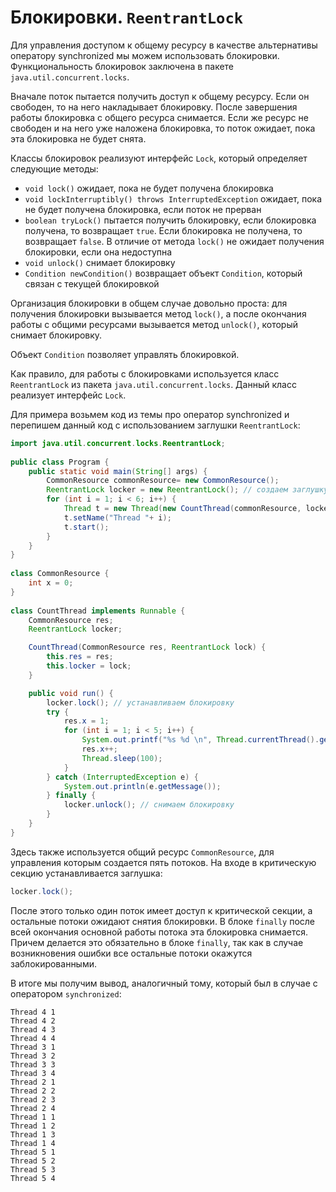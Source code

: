 # Блокировки. `ReentrantLock`
Для управления доступом к общему ресурсу в качестве альтернативы оператору synchronized мы можем использовать блокировки. Функциональность блокировок заключена в пакете `java.util.concurrent.locks`.

Вначале поток пытается получить доступ к общему ресурсу. Если он свободен, то на него накладывает блокировку. После завершения работы блокировка с общего ресурса снимается. Если же ресурс не свободен и на него уже наложена блокировка, то поток ожидает, пока эта блокировка не будет снята.

Классы блокировок реализуют интерфейс `Lock`, который определяет следующие методы:
- `void lock()` ожидает, пока не будет получена блокировка
- `void lockInterruptibly() throws InterruptedException` ожидает, пока не будет получена блокировка, если поток не прерван
- `boolean tryLock()` пытается получить блокировку, если блокировка получена, то возвращает `true`. Если блокировка не получена, то возвращает `false`. В отличие от метода `lock()` не ожидает получения блокировки, если она недоступна
- `void unlock()` снимает блокировку
- `Condition newCondition()` возвращает объект `Condition`, который связан с текущей блокировкой

Организация блокировки в общем случае довольно проста: для получения блокировки вызывается метод `lock()`, а после окончания работы с общими ресурсами вызывается метод `unlock()`, который снимает блокировку.

Объект `Condition` позволяет управлять блокировкой.

Как правило, для работы с блокировками используется класс `ReentrantLock` из пакета `java.util.concurrent.locks`. Данный класс реализует интерфейс `Lock`.

Для примера возьмем код из темы про оператор synchronized и перепишем данный код с использованием заглушки `ReentrantLock`:

```java
import java.util.concurrent.locks.ReentrantLock;
 
public class Program {
    public static void main(String[] args) {
        CommonResource commonResource= new CommonResource();
        ReentrantLock locker = new ReentrantLock(); // создаем заглушку
        for (int i = 1; i < 6; i++) {
            Thread t = new Thread(new CountThread(commonResource, locker));
            t.setName("Thread "+ i);
            t.start();
        }
    }
}
  
class CommonResource {
    int x = 0;
}
  
class CountThread implements Runnable {
    CommonResource res;
    ReentrantLock locker;

    CountThread(CommonResource res, ReentrantLock lock) {
        this.res = res;
        this.locker = lock;
    }

    public void run() {
        locker.lock(); // устанавливаем блокировку
        try {
            res.x = 1;
            for (int i = 1; i < 5; i++) {
                System.out.printf("%s %d \n", Thread.currentThread().getName(), res.x);
                res.x++;
                Thread.sleep(100);
            }
        } catch (InterruptedException e) {
            System.out.println(e.getMessage());
        } finally {
            locker.unlock(); // снимаем блокировку
        }
    }
}
```

Здесь также используется общий ресурс `CommonResource`, для управления которым создается пять потоков. На входе в критическую секцию устанавливается заглушка:

```java
locker.lock();
```

После этого только один поток имеет доступ к критической секции, а остальные потоки ожидают снятия блокировки. В блоке `finally` после всей окончания основной работы потока эта блокировка снимается. Причем делается это обязательно в блоке `finally`, так как в случае возникновения ошибки все остальные потоки окажутся заблокированными.

В итоге мы получим вывод, аналогичный тому, который был в случае с оператором `synchronized`:

```out
Thread 4 1 
Thread 4 2 
Thread 4 3 
Thread 4 4 
Thread 3 1 
Thread 3 2 
Thread 3 3 
Thread 3 4 
Thread 2 1 
Thread 2 2 
Thread 2 3 
Thread 2 4 
Thread 1 1 
Thread 1 2 
Thread 1 3 
Thread 1 4 
Thread 5 1 
Thread 5 2 
Thread 5 3 
Thread 5 4
```